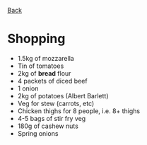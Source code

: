 [Back](README.md)
# Shopping
* 1.5kg of mozzarella
* Tin of tomatoes
* 2kg of **bread** flour
* 4 packets of diced beef
* 1 onion
* 2kg of potatoes (Albert Barlett)
* Veg for stew (carrots, etc)
* Chicken thighs for 8 people, i.e. 8+ thighs
* 4-5 bags of stir fry veg
* 180g of cashew nuts
* Spring onions
